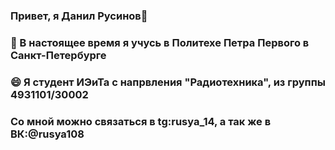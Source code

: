 ### Привет, я Данил Русинов👋
### 🌱 В настоящее время я учусь в Политехе Петра Первого в Санкт-Петербурге
### 😄 Я студент ИЭиТа с напрвления "Радиотехника", из группы 4931101/30002
### Со мной можно связаться в tg:rusya_14, а так же в ВК:@rusya108
<!--
**danilrusinov14/danilrusinov14** is a ✨ _special_ ✨ repository because its `README.md` (this file) appears on your GitHub profile.

Here are some ideas to get you started:

- 🔭 I’m currently working on ...
- 🌱 I’m currently learning in Politeh Peter's in Spb
- 👯 I’m looking to collaborate on ...
- 🤔 I’m looking for help with ...
- 💬 Ask me about ...
- 📫 How to reach me: ...
- 😄 Pronouns: ...
- ⚡ Fun fact: ...
-->
